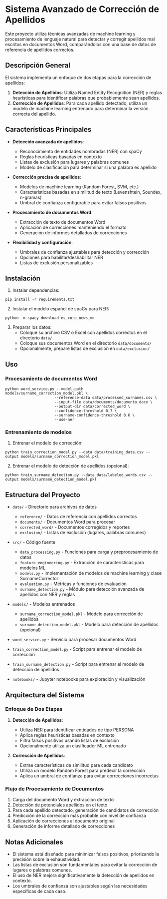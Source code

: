 # Sistema Avanzado de Corrección de Apellidos

Este proyecto utiliza técnicas avanzadas de machine learning y procesamiento de lenguaje natural para detectar y corregir apellidos mal escritos en documentos Word, comparándolos con una base de datos de referencia de apellidos correctos.

## Descripción General

El sistema implementa un enfoque de dos etapas para la corrección de apellidos:

1. **Detección de Apellidos**: Utiliza Named Entity Recognition (NER) y reglas heurísticas para identificar palabras que probablemente sean apellidos.
2. **Corrección de Apellidos**: Para cada apellido detectado, utiliza un modelo de machine learning entrenado para determinar la versión correcta del apellido.

## Características Principales

- **Detección avanzada de apellidos**:
  - Reconocimiento de entidades nombradas (NER) con spaCy
  - Reglas heurísticas basadas en contexto
  - Listas de exclusión para lugares y palabras comunes
  - Modelo de clasificación para determinar si una palabra es apellido

- **Corrección precisa de apellidos**:
  - Modelos de machine learning (Random Forest, SVM, etc.)
  - Características basadas en similitud de texto (Levenshtein, Soundex, n-gramas)
  - Umbral de confianza configurable para evitar falsos positivos
  
- **Procesamiento de documentos Word**:
  - Extracción de texto de documentos Word
  - Aplicación de correcciones manteniendo el formato
  - Generación de informes detallados de correcciones

- **Flexibilidad y configuración**:
  - Umbrales de confianza ajustables para detección y corrección
  - Opciones para habilitar/deshabilitar NER
  - Listas de exclusión personalizables

## Instalación

1. Instalar dependencias:
```
pip install -r requirements.txt
```

2. Instalar el modelo español de spaCy para NER:
```
python -m spacy download es_core_news_md
```

3. Preparar los datos:
   - Coloque su archivo CSV o Excel con apellidos correctos en el directorio `data/`
   - Coloque sus documentos Word en el directorio `data/documents/`
   - Opcionalmente, prepare listas de exclusión en `data/exclusion/`

## Uso

### Procesamiento de documentos Word

```
python word_service.py --model-path models/surname_correction_model.pkl \
                      --reference-data data/processed_surnames.csv \
                      --input-file data/documents/documento.docx \
                      --output-dir data/corrected_word \
                      --confidence-threshold 0.7 \
                      --surname-confidence-threshold 0.6 \
                      --use-ner
```

### Entrenamiento de modelos

1. Entrenar el modelo de corrección:
```
python train_correction_model.py --data data/training_data.csv --output models/surname_correction_model.pkl
```

2. Entrenar el modelo de detección de apellidos (opcional):
```
python train_surname_detection.py --data data/labeled_words.csv --output models/surname_detection_model.pkl
```

## Estructura del Proyecto

- `data/` - Directorio para archivos de datos
  - `reference/` - Datos de referencia con apellidos correctos
  - `documents/` - Documentos Word para procesar
  - `corrected_word/` - Documentos corregidos y reportes
  - `exclusion/` - Listas de exclusión (lugares, palabras comunes)
  
- `src/` - Código fuente
  - `data_processing.py` - Funciones para carga y preprocesamiento de datos
  - `feature_engineering.py` - Extracción de características para modelos ML
  - `models.py` - Implementación de modelos de machine learning y clase SurnameCorrector
  - `evaluation.py` - Métricas y funciones de evaluación
  - `surname_detection.py` - Módulo para detección avanzada de apellidos con NER y reglas
  
- `models/` - Modelos entrenados
  - `surname_correction_model.pkl` - Modelo para corrección de apellidos
  - `surname_detection_model.pkl` - Modelo para detección de apellidos (opcional)
  
- `word_service.py` - Servicio para procesar documentos Word
- `train_correction_model.py` - Script para entrenar el modelo de corrección
- `train_surname_detection.py` - Script para entrenar el modelo de detección de apellidos
- `notebooks/` - Jupyter notebooks para exploración y visualización

## Arquitectura del Sistema

### Enfoque de Dos Etapas

1. **Detección de Apellidos**:
   - Utiliza NER para identificar entidades de tipo PERSONA
   - Aplica reglas heurísticas basadas en contexto
   - Filtra falsos positivos usando listas de exclusión
   - Opcionalmente utiliza un clasificador ML entrenado

2. **Corrección de Apellidos**:
   - Extrae características de similitud para cada candidato
   - Utiliza un modelo Random Forest para predecir la corrección
   - Aplica un umbral de confianza para evitar correcciones incorrectas

### Flujo de Procesamiento de Documentos

1. Carga del documento Word y extracción de texto
2. Detección de potenciales apellidos en el texto
3. Para cada apellido detectado, generación de candidatos de corrección
4. Predicción de la corrección más probable con nivel de confianza
5. Aplicación de correcciones al documento original
6. Generación de informe detallado de correcciones

## Notas Adicionales

- El sistema está diseñado para minimizar falsos positivos, priorizando la precisión sobre la exhaustividad.
- Las listas de exclusión son fundamentales para evitar la corrección de lugares o palabras comunes.
- El uso de NER mejora significativamente la detección de apellidos en contexto.
- Los umbrales de confianza son ajustables según las necesidades específicas de cada caso.
